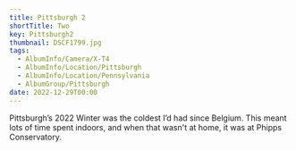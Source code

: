 ```yaml
---
title: Pittsburgh 2
shortTitle: Two
key: Pittsburgh2
thumbnail: DSCF1799.jpg
tags:
  - AlbumInfo/Camera/X-T4
  - AlbumInfo/Location/Pittsburgh
  - AlbumInfo/Location/Pennsylvania
  - AlbumGroup/Pittsburgh
date: 2022-12-29T00:00
---
```

Pittsburgh’s 2022 Winter was the coldest I’d had since Belgium. This meant lots of time spent indoors, and when that wasn't at home, it was at Phipps Conservatory. 